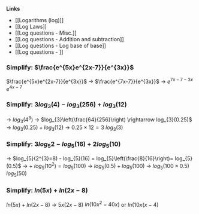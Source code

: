 **Links**
- [[Logarithms (log)]] 
- [[Log Laws]]
- [[Log questions - Misc.]]
- [[Log questions - Addition and subtraction]]
- [[Log questions - Log base of base]]
- [[Log questions - ]]

### Simplify: $\frac{e^{5x}e^{2x-7}}{e^{3x}}$
$\frac{e^{5x}e^{2x-7}}{e^{3x}}$
-> $\frac{e^{7x-7}}{e^{3x}}$
-> $e^{7x-7-3x}$
$e^{4x-7}$

### Simplify: $3log_{3}(4) - log_{3}(256) + log_{3}(12)$
-> $log_{3}(4^{3})$
	-> $log_{3}\left(\frac{64}{256}\right) \rightarrow log_{3}(0.25)$
-> $log_{3}(0.25) + log_{3}(12)$
	-> $0.25 \times 12 = 3$
$log_{3}(3)$

### Simplify: $3log_{5}2 - log_{5}(16) + 2log_{5}(10)$
-> $log_{5}(2^{3}=8) - log_{5}(16) = log_{5}\left(\frac{8}{16}\right)= log_{5}(0.5)$
-> + $log_{5}(10^{2})= log_{5}(100)$
-> $log_{5}(0.5) + log_{5}(100)$
	-> $log_{5}(100\times0.5)$
$log_{5}(50)$


### Simplify: $ln(5x)+ln(2x-8)$
$ln(5x)+ln(2x-8)$
-> $5x(2x-8)$
$ln(10x^{2} - 40x)$
or
$ln(10x(x - 4)$
